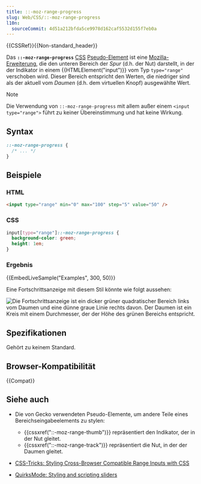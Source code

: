 ```yaml
---
title: ::-moz-range-progress
slug: Web/CSS/::-moz-range-progress
l10n:
  sourceCommit: 4d51a212bfda5ce9978d162caf5532d155f7eb0a
---
```


{{CSSRef}}{{Non-standard_header}}

Das **`::-moz-range-progress`** [CSS](/de/docs/Web/CSS) [Pseudo-Element](/de/docs/Web/CSS/Pseudo-elements) ist eine [Mozilla-Erweiterung](/de/docs/Web/CSS/Mozilla_Extensions), die den unteren Bereich der _Spur_ (d.h. der Nut) darstellt, in der der Indikator in einem {{HTMLElement("input")}} vom Typ `type="range"` verschoben wird. Dieser Bereich entspricht den Werten, die niedriger sind als der aktuell vom _Daumen_ (d.h. dem virtuellen Knopf) ausgewählte Wert.

> [!NOTE]
> Die Verwendung von `::-moz-range-progress` mit allem außer einem `<input type="range">` führt zu keiner Übereinstimmung und hat keine Wirkung.

## Syntax

```css
::-moz-range-progress {
  /* ... */
}
```

## Beispiele

### HTML

```html
<input type="range" min="0" max="100" step="5" value="50" />
```

### CSS

```css
input[type="range"]::-moz-range-progress {
  background-color: green;
  height: 1em;
}
```

### Ergebnis

{{EmbedLiveSample("Examples", 300, 50)}}

Eine Fortschrittsanzeige mit diesem Stil könnte wie folgt aussehen:

![Die Fortschrittsanzeige ist ein dicker grüner quadratischer Bereich links vom Daumen und eine dünne graue Linie rechts davon. Der Daumen ist ein Kreis mit einem Durchmesser, der der Höhe des grünen Bereichs entspricht.](screen_shot_2015-12-04_at_20.14.48.png)

## Spezifikationen

Gehört zu keinem Standard.

## Browser-Kompatibilität

{{Compat}}

## Siehe auch

- Die von Gecko verwendeten Pseudo-Elemente, um andere Teile eines Bereichseingabeelements zu stylen:

  - {{cssxref("::-moz-range-thumb")}} repräsentiert den Indikator, der in der Nut gleitet.
  - {{cssxref("::-moz-range-track")}} repräsentiert die Nut, in der der Daumen gleitet.

- [CSS-Tricks: Styling Cross-Browser Compatible Range Inputs with CSS](https://css-tricks.com/styling-cross-browser-compatible-range-inputs-css/)
- [QuirksMode: Styling and scripting sliders](https://www.quirksmode.org/blog/archives/2015/11/styling_and_scr.html)

